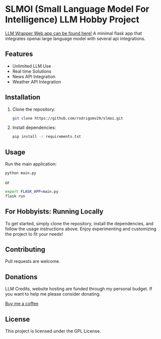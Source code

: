 # SLMOI (Small Language Model For Intelligence) LLM Hobby Project
[LLM Wrapper Web app can be found here!](https://llm-wrapper-5a3ac8b7fbbd.herokuapp.com/)
A minimal flask app that integrates openai large language model with several api integrations. 

## Features
- Unlimited LLM Use
- Real time Solutions
- News API Integration
- Weather API Integration

## Installation
1. Clone the repository:
   ```bash
   git clone https://github.com/rodrigomv29/slmoi.git
   ```
2. Install dependencies:
   ```bash
   pip install -r requirements.txt
   ```

## Usage
Run the main application:
```bash
python main.py
```
or 
```bash
export FLASK_APP=main.py
flask run
```

## For Hobbyists: Running Locally

To get started, simply clone the repository, install the dependencies, and follow the usage instructions above. Enjoy experimenting and customizing the project to fit your needs!

## Contributing
Pull requests are welcome.

## Donations
LLM Credits, website hosting are funded through my personal budget. If you want to help me please consider donating.

[Buy me a coffee](https://buymeacoffee.com/rodrigo_morales)

## License
This project is licensed under the GPL License.
